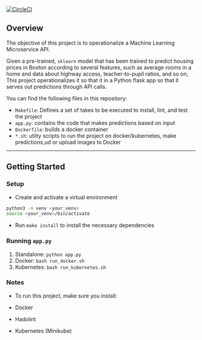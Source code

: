 [![CircleCI](https://circleci.com/gh/paulowoicho/Operationalize-a-Machine-Learning-Microservice-API/tree/master.svg?style=svg)](https://circleci.com/gh/paulowoicho/Operationalize-a-Machine-Learning-Microservice-API/tree/master)

## Overview

The objective of this project is to operationalize a Machine Learning Microservice API. 

Given a pre-trained, `sklearn` model that has been trained to predict housing prices in Boston according to several features, such as average rooms in a home and data about highway access, teacher-to-pupil ratios, and so on, This project operationalizes it so that it in a Python flask app so that it serves out predictions through API calls.

You can find the following files in this repository:
- `Makefile`: Defines a set of takes to be executed to install, lint, and test the project
- `app.py`: contains the code that makes predictions based on input
- `Dockerfile`: builds a docker container
- `*.sh`: utilty scripts to run the project on docker/kubernetes, make predictions,ud or upload images to Docker

---

## Getting Started

### Setup

* Create and activate a virtual environment 
```bash
python3 -m venv <your_venv>
source <your_venv>/bin/activate
```
* Run `make install` to install the necessary dependencies

### Running `app.py`

1. Standalone:  `python app.py`
2. Docker:  `bash run_docker.sh`
3. Kubernetes:  `bash run_kubernetes.sh`

### Notes
* To run this project, make sure you install:

* Docker
* Hadolint
* Kubernetes (Minikube)
